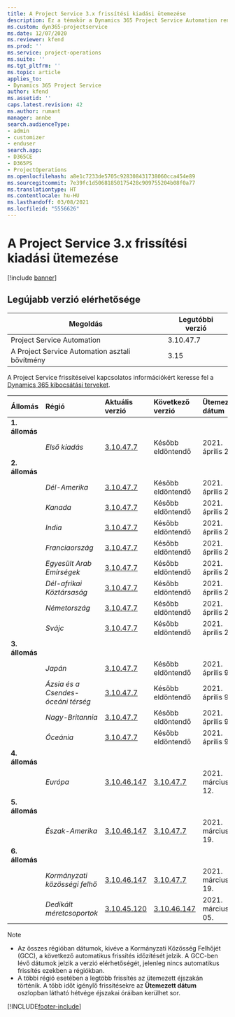 ```yaml
---
title: A Project Service 3.x frissítési kiadási ütemezése
description: Ez a témakör a Dynamics 365 Project Service Automation rendelkezésre álló és következő kiadásairól tartalmaz információkat.
ms.custom: dyn365-projectservice
ms.date: 12/07/2020
ms.reviewer: kfend
ms.prod: ''
ms.service: project-operations
ms.suite: ''
ms.tgt_pltfrm: ''
ms.topic: article
applies_to:
- Dynamics 365 Project Service
author: kfend
ms.assetid: ''
caps.latest.revision: 42
ms.author: rumant
manager: annbe
search.audienceType:
- admin
- customizer
- enduser
search.app:
- D365CE
- D365PS
- ProjectOperations
ms.openlocfilehash: a8e1c7233de5705c928308431738060cca454e89
ms.sourcegitcommit: 7e39fc1d50681850175428c909755204b08f0a77
ms.translationtype: HT
ms.contentlocale: hu-HU
ms.lasthandoff: 03/08/2021
ms.locfileid: "5556626"
---
```

# <a name="update-release-schedule-for-project-service-3x"></a>A Project Service 3.x frissítési kiadási ütemezése

[!include [banner](../includes/psa-now-project-operations.md)]

## <a name="latest-version-availability"></a>Legújabb verzió elérhetősége

| Megoldás  | Legutóbbi verzió |
|-------|----|
| Project Service Automation    | 3.10.47.7 |
| A Project Service Automation asztali bővítmény                | 3.15          |

A Project Service frissítéseivel kapcsolatos információkért keresse fel a [Dynamics 365 kibocsátási terveket](https://docs.microsoft.com/dynamics365/release-plans/). 

| Állomás  | Régió | Aktuális verzió | Következő verzió |  Ütemezett dátum
| :---   | :---   | :---   | :---   |:---   |         
|<strong>1. állomás</strong> | |  |  | |
| | <i>Első kiadás</i> | [3.10.47.7](whats-new-ur-29.md) | Később eldöntendő | 2021. április 2.
|<strong>2. állomás</strong> | |  |  | |
| | <i>Dél-Amerika</i> | [3.10.47.7](whats-new-ur-29.md) | Később eldöntendő | 2021. április 2.
| | <i>Kanada</i> | [3.10.47.7](whats-new-ur-29.md) | Később eldöntendő | 2021. április 2.
| | <i>India</i> | [3.10.47.7](whats-new-ur-29.md) | Később eldöntendő | 2021. április 2.
| | <i>Franciaország</i> | [3.10.47.7](whats-new-ur-29.md) | Később eldöntendő | 2021. április 2.
| | <i>Egyesült Arab Emírségek</i> | [3.10.47.7](whats-new-ur-29.md) | Később eldöntendő | 2021. április 2.
| | <i>Dél-afrikai Köztársaság</i> | [3.10.47.7](whats-new-ur-29.md) | Később eldöntendő | 2021. április 2.
| | <i>Németország</i> | [3.10.47.7](whats-new-ur-29.md) | Később eldöntendő | 2021. április 2.
| | <i>Svájc</i> | [3.10.47.7](whats-new-ur-29.md) | Később eldöntendő | 2021. április 2.
|<strong>3. állomás</strong> | |  |  | |
| | <i>Japán</i> | [3.10.47.7](whats-new-ur-29.md) | Később eldöntendő | 2021. április 9.
| | <i>Ázsia és a Csendes-óceáni térség</i> | [3.10.47.7](whats-new-ur-29.md) | Később eldöntendő | 2021. április 9.
| | <i>Nagy-Britannia</i> | [3.10.47.7](whats-new-ur-29.md) | Később eldöntendő | 2021. április 9.
| | <i>Óceánia</i> | [3.10.47.7](whats-new-ur-29.md) | Később eldöntendő | 2021. április 9.
|<strong>4. állomás</strong> | |  |  | |
| | <i>Európa</i> | [3.10.46.147](whats-new-ur-28-6.md) | [3.10.47.7](whats-new-ur-29.md) | 2021. március 12.
|<strong>5. állomás</strong> | |  |  | |
| | <i>Észak-Amerika</i> | [3.10.46.147](whats-new-ur-28-6.md) | [3.10.47.7](whats-new-ur-29.md) | 2021. március 19.
|<strong>6. állomás</strong> | |  |  | |
| | <i>Kormányzati közösségi felhő</i> | [3.10.46.147](whats-new-ur-28-6.md) | [3.10.47.7](whats-new-ur-29.md) | 2021. március 19.
| | <i>Dedikált méretcsoportok</i> | [3.10.45.120](whats-new-ur-27-6.md) | [3.10.46.147](whats-new-ur-28-6.md) | 2021. március 05.

>[!Note]
> - Az összes régióban dátumok, kivéve a Kormányzati Közösség Felhőjét (GCC), a következő automatikus frissítés időzítését jelzik. A GCC-ben lévő dátumok jelzik a verzió elérhetőségét, jelenleg nincs automatikus frissítés ezekben a régiókban.
> - A többi régió esetében a legtöbb frissítés az ütemezett éjszakán történik. A több időt igénylő frissítésekre az **Ütemezett dátum** oszlopban látható hétvége éjszakai óráiban kerülhet sor.


[!INCLUDE[footer-include](../includes/footer-banner.md)]
